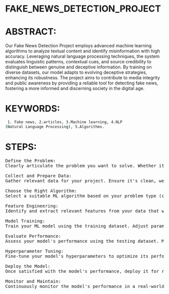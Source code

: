 # FAKE_NEWS_DETECTION_PROJECT

# ABSTRACT:
Our Fake News Detection Project employs advanced machine learning algorithms to analyze textual content and identify misinformation with high accuracy. Leveraging natural language processing techniques, the system evaluates linguistic patterns, contextual cues, and source credibility to distinguish between genuine and deceptive information. By training on diverse datasets, our model adapts to evolving deceptive strategies, enhancing its robustness. The project aims to contribute to media integrity and public awareness by providing a reliable tool for detecting fake news, fostering a more informed and discerning society in the digital age.

# KEYWORDS:
```bash
 1. Fake news, 2.articles, 3.Machine learning, 4.NLP 
(Natural Language Processing), 5.Algorithms.
```
# STEPS:
<pre>
Define the Problem:
Clearly articulate the problem you want to solve. Whether it's image recognition, fraud detection, or sentiment analysis, a well-defined problem is crucial.

Collect and Prepare Data:
Gather relevant data for your project. Ensure it's clean, well-organized, and representative of the problem you're addressing. Split the data into training and testing sets.

Choose the Right Algorithm:
Select a suitable ML algorithm based on your problem type (classification, regression, clustering, etc.) and the nature of your data. Common algorithms include decision trees, support vector machines, and neural networks.

Feature Engineering:
Identify and extract relevant features from your data that will help your model make accurate predictions. This might involve transforming or combining existing features.

Model Training:
Train your ML model using the training dataset. Adjust parameters, validate against a validation set, and fine-tune as needed. This step is iterative.

Evaluate Performance:
Assess your model's performance using the testing dataset. Metrics like accuracy, precision, recall, and F1 score are commonly used, depending on the problem.

Hyperparameter Tuning:
Fine-tune your model's hyperparameters to optimize its performance. This process may involve grid search, random search, or more advanced optimization techniques.

Deploy the Model:
Once satisfied with the model's performance, deploy it for real-world use. This may involve integrating it into a web application, mobile app, or other relevant platforms.

Monitor and Maintain:
Continuously monitor the model's performance in a real-world setting. Update the model as needed to account for changes in data distribution or other factors.
